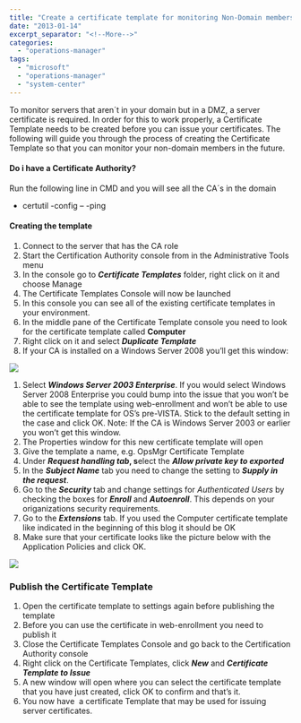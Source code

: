```yaml
---
title: "Create a certificate template for monitoring Non-Domain members"
date: "2013-01-14"
excerpt_separator: "<!--More-->"
categories: 
  - "operations-manager"
tags: 
  - "microsoft"
  - "operations-manager"
  - "system-center"
---
```


To monitor servers that aren´t in your domain but in a DMZ, a server certificate is required. In order for this to work properly, a Certificate Template needs to be created before you can issue your certificates. The following will guide you through the process of creating the Certificate Template so that you can monitor your non-domain members in the future.
<!--More-->
#### Do i have a Certificate Authority?

Run the following line in CMD and you will see all the CA´s in the domain

- certutil -config – -ping

#### Creating the template

1. Connect to the server that has the CA role
2. Start the Certification Authority console from in the Administrative Tools menu
3. In the console go to _**Certificate Templates**_ folder, right click on it and choose Manage
4. The Certificate Templates Console will now be launched
5. In this console you can see all of the existing certificate templates in your environment.
6. In the middle pane of the Certificate Template console you need to look for the certificate template called **Computer**
7. Right click on it and select **_Duplicate Template_**
8. If your CA is installed on a Windows Server 2008 you’ll get this window:

![](https://blog.orneling.se/assets/images/2013/01/1.png)

1. Select **_Windows Server 2003 Enterprise_**. If you would select Windows Server 2008 Enterprise you could bump into the issue that you won’t be able to see the template using web-enrollment and won’t be able to use the certificate template for OS’s pre-VISTA. Stick to the default setting in the case and click OK. Note: If the CA is Windows Server 2003 or earlier you won’t get this window.
2. The Properties window for this new certificate template will open
3. Give the template a name, e.g. OpsMgr Certificate Template
4. Under **_Request handling tab_, s**elect the **_Allow private key to exported_**
5. In the **_Subject Name_** tab you need to change the setting to **_Supply in the request_**.
6. Go to the **_Security_** tab and change settings for _Authenticated Users_ by checking the boxes for **_Enroll_** and **_Autoenroll_**. This depends on your origanizations security requirements.
7. Go to the **_Extensions_** tab. If you used the Computer certificate template like indicated in the beginning of this blog it should be OK
8. Make sure that your certificate looks like the picture below with the Application Policies and click OK.

![](https://blog.orneling.se/assets/images/2013/01/2.png)

### Publish the Certificate Template

1. Open the certificate template to settings again before publishing the template
2. Before you can use the certificate in web-enrollment you need to publish it
3. Close the Certificate Templates Console and go back to the Certification Authority console
4. Right click on the Certificate Templates, click **_New_** and **_Certificate Template to Issue_**
5. A new window will open where you can select the certificate template that you have just created, click OK to confirm and that’s it.
6. You now have  a certificate Template that may be used for issuing server certificates.
